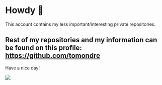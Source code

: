 # Howdy 🤠
 
This account contains my less important/interesting private repositories.

## Rest of my repositories and my information can be found on this profile: https://github.com/tomondre

Have a nice day! 

<a href="https://github.com/tomondre"><img src="contributions.svg"></a>

<img width="0" src="https://visitor-badge.glitch.me/badge?page_id=tondrejk.tondrejk" />
